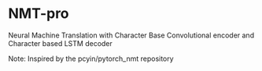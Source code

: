 # NMT-pro
Neural Machine Translation with Character Base Convolutional encoder and Character based LSTM decoder


Note: Inspired by the pcyin/pytorch_nmt repository

